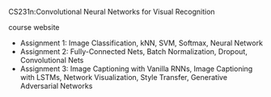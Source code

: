 CS231n:Convolutional Neural Networks for Visual Recognition

course website

- Assignment 1: Image Classification, kNN, SVM, Softmax, Neural Network
- Assignment 2: Fully-Connected Nets, Batch Normalization, Dropout, Convolutional Nets
- Assignment 3: Image Captioning with Vanilla RNNs, Image Captioning with LSTMs, Network Visualization, Style Transfer, Generative Adversarial Networks


